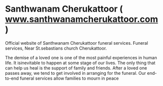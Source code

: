 # Santhwanam Cherukattoor ( www.santhwanamcherukattoor.com )

Official website of Santhwanam Cherukattoor funeral services. Funeral services, Near St.sebastians church Cherukattoor.

The demise of a loved one is one of the most painful experiences in human life. It isinevitable to happen at some stage of our lives. The only thing that can help us heal is the support of family and friends. After a loved one passes away, we tend to get involved in arranging for the funeral. Our end-to-end funeral services allow families to mourn in peace
